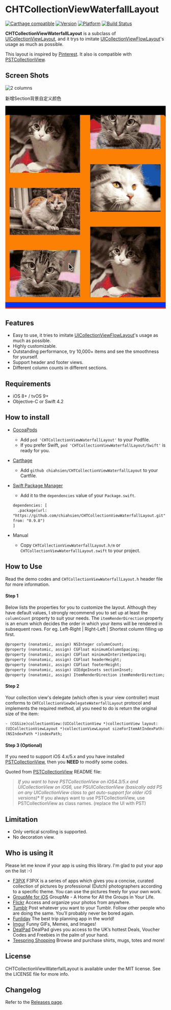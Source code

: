 CHTCollectionViewWaterfallLayout
================================

[![Carthage compatible](https://img.shields.io/badge/Carthage-compatible-4BC51D.svg?style=flat)](https://github.com/Carthage/Carthage)
[![Version](https://cocoapod-badges.herokuapp.com/v/CHTCollectionViewWaterfallLayout/badge.png)](http://cocoadocs.org/docsets/CHTCollectionViewWaterfallLayout)
[![Platform](https://cocoapod-badges.herokuapp.com/p/CHTCollectionViewWaterfallLayout/badge.png)](http://cocoadocs.org/docsets/CHTCollectionViewWaterfallLayout)
[![Build Status](https://travis-ci.org/chiahsien/CHTCollectionViewWaterfallLayout.svg?branch=develop)](https://travis-ci.org/chiahsien/CHTCollectionViewWaterfallLayout)

**CHTCollectionViewWaterfallLayout** is a subclass of [UICollectionViewLayout], and it trys to imitate [UICollectionViewFlowLayout]'s usage as much as possible.

This layout is inspired by [Pinterest]. It also is compatible with [PSTCollectionView].

Screen Shots
------------
![2 columns](https://cloud.githubusercontent.com/assets/474/3419095/25b4de9e-fe56-11e3-9b98-690319d736ce.png)

新增Section背景自定义颜色

![show](./Screenshots/show.gif)

Features
--------
* Easy to use, it tries to imitate [UICollectionViewFlowLayout]'s usage as much as possible.
* Highly customizable.
* Outstanding performance, try 10,000+ items and see the smoothness for yourself.
* Support header and footer views.
* Different column counts in different sections.

Requirements
------------
* iOS 8+ / tvOS 9+
* Objective-C or Swift 4.2

How to install
--------------
* [CocoaPods]
  - Add `pod 'CHTCollectionViewWaterfallLayout'` to your Podfile.
  - If you prefer Swift, `pod 'CHTCollectionViewWaterfallLayout/Swift'` is ready for you.

* [Carthage]
  - Add `github chiahsien/CHTCollectionViewWaterfallLayout` to your Cartfile.

* [Swift Package Manager]
  - Add it to the `dependencies` value of your `Package.swift`.
  ```
  dependencies: [
    .package(url: "https://github.com/chiahsien/CHTCollectionViewWaterfallLayout.git", from: "0.9.8")
  ]
  ```

* Manual
  - Copy `CHTCollectionViewWaterfallLayout.h/m` or `CHTCollectionViewWaterfallLayout.swift` to your project.

How to Use
----------
Read the demo codes and `CHTCollectionViewWaterfallLayout.h` header file for more information.

#### Step 1
Below lists the properties for you to customize the layout. Although they have default values, I strongly recommend you to set up at least the `columnCount` property to suit your needs.
The `itemRenderDirection` property is an enum which decides the order in which your items will be rendered in subsequent rows. For eg. Left-Right | Right-Left | Shortest column filling up first.

``` objc
@property (nonatomic, assign) NSInteger columnCount;
@property (nonatomic, assign) CGFloat minimumColumnSpacing;
@property (nonatomic, assign) CGFloat minimumInteritemSpacing;
@property (nonatomic, assign) CGFloat headerHeight;
@property (nonatomic, assign) CGFloat footerHeight;
@property (nonatomic, assign) UIEdgeInsets sectionInset;
@property (nonatomic, assign) ItemRenderDirection itemRenderDirection;
```

#### Step 2
Your collection view's delegate (which often is your view controller) must conforms to `CHTCollectionViewDelegateWaterfallLayout` protocol and implements the required method, all you need to do is return the original size of the item:

``` objc
- (CGSize)collectionView:(UICollectionView *)collectionView layout:(UICollectionViewLayout *)collectionViewLayout sizeForItemAtIndexPath:(NSIndexPath *)indexPath;
```

#### Step 3 (Optional)
If you need to support iOS 4.x/5.x and you have installed [PSTCollectionView], then you **NEED** to modify some codes.

Quoted from [PSTCollectionView] README file:
> **If you want to have PSTCollectionView on iOS4.3/5.x and UICollectionView on iOS6, use PSUICollectionView (basically add PS on any UICollectionView* class to get auto-support for older iOS versions)**
> If you always want to use PSTCollectionView, use PSTCollectionView as class names. (replace the UI with PST)

Limitation
----------
* Only vertical scrolling is supported.
* No decoration view.

Who is using it
---------------
Please let me know if your app is using this library. I'm glad to put your app on the list :-)

* [F3PiX](https://itunes.apple.com/us/app/samenwerken-f3pix/id897714553?mt=8)
F3PiX is a series of apps which gives you a concise, curated collection of pictures by professional (Dutch) photographers according to a specific theme. You can use the pictures freely for your own work.
* [GroupMe for iOS](https://itunes.apple.com/us/app/groupme/id392796698?mt=8)
GroupMe - A Home for All the Groups in Your Life.
* [Flickr](https://itunes.apple.com/us/app/id328407587)
Access and organize your photos from anywhere.
* [Tumblr](https://www.tumblr.com/policy/en/ios-credits)
Post whatever you want to your Tumblr. Follow other people who are doing the same. You’ll probably never be bored again.
* [Funliday](https://itunes.apple.com/us/app/funlidays-lu-you-gui-hua/id905768387)
The best trip planning app in the world!
* [Imgur](https://itunes.apple.com/us/app/imgur-funny-gifs-memes-images/id639881495?mt=8)
Funny GIFs, Memes, and Images!
* [DealPad](https://itunes.apple.com/us/app/dealpad-bargains-freebies/id949294107?mt=8)
DealPad gives you access to the UK’s hottest Deals, Voucher Codes and Freebies in the palm of your hand.
* [Teespring Shopping](https://itunes.apple.com/app/apple-store/id1144693237?pt=117854047&ct=CHTCollectionViewWaterfallLayout%20README&mt=8)
Browse and purchase shirts, mugs, totes and more!

License
-------
CHTCollectionViewWaterfallLayout is available under the MIT license. See the LICENSE file for more info.

Changelog
---------
Refer to the [Releases page](https://github.com/chiahsien/CHTCollectionViewWaterfallLayout/releases).

[UICollectionViewLayout]: http://developer.apple.com/library/ios/#documentation/uikit/reference/UICollectionViewLayout_class/Reference/Reference.html
[UICollectionViewFlowLayout]: https://developer.apple.com/library/ios/documentation/uikit/reference/UICollectionViewFlowLayout_class/Reference/Reference.html
[Pinterest]: http://pinterest.com/
[PSTCollectionView]: https://github.com/steipete/PSTCollectionView
[CocoaPods]: http://cocoapods.org/
[Carthage]: https://github.com/Carthage/Carthage
[Swift Package Manager]: https://swift.org/package-manager/
